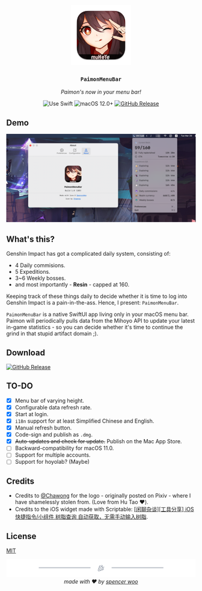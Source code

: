 <div align="center">
  <img src="Assets/logo.png" alt="logo" width="160" height="160" />
  <h3><code>PaimonMenuBar</code></h3>
  <p><em>Paimon's now in your menu bar!</em></p>

  <img src="https://img.shields.io/badge/uses-SwiftUI-f05138?labelColor=282c34&logo=swift" alt="Use Swift" />
  <img src="https://img.shields.io/badge/macOS-12.0+-f05138?labelColor=282c34&logo=apple" alt="macOS 12.0+" />
  <a href="https://github.com/spencerwooo/PaimonMenuBar/releases/latest"><img src="https://img.shields.io/github/v/release/spencerwooo/PaimonMenuBar?labelColor=282c34&logo=GitHub" alt="GitHub Release" /></a>
</div>

## Demo

![Screenshot](Assets/screenshot.png)

## What's this?

Genshin Impact has got a complicated daily system, consisting of:

* 4 Daily commisions.
* 5 Expeditions.
* 3~6 Weekly bosses.
* and most importantly - **Resin** - capped at 160.

Keeping track of these things daily to decide whether it is time to log into Genshin Impact is a pain-in-the-ass. Hence, I present: `PaimonMenuBar`.

`PaimonMenuBar` is a native SwiftUI app living only in your macOS menu bar. Paimon will periodically pulls data from the Mihoyo API to update your latest in-game statistics - so you can decide whether it's time to continue the grind in that stupid artifact domain ;).

## Download

[![GitHub Release](https://img.shields.io/github/v/release/spencerwooo/PaimonMenuBar?labelColor=282c34&logo=GitHub&style=for-the-badge)](https://github.com/spencerwooo/PaimonMenuBar/releases/latest)

## TO-DO

* [x] Menu bar of varying height.
* [x] Configurable data refresh rate.
* [x] Start at login.
* [x] `i18n` support for at least Simplified Chinese and English.
* [x] Manual refresh button.
* [x] Code-sign and publish as `.dmg`.
* [x] ~~Auto-updates and check for update.~~ Publish on the Mac App Store.
* [ ] Backward-compatibility for macOS 11.0.
* [ ] Support for multiple accounts.
* [ ] Support for hoyolab? (Maybe)

## Credits

* Credits to [@Chawong](https://www.pixiv.net/en/artworks/92415888) for the logo - originally posted on Pixiv - where I have shamelessly stolen from. (Love from Hu Tao :heart:).
* Credits to the iOS widget made with Scriptable: [[闲聊杂谈][工具分享] iOS 快捷指令/小组件 树脂查询 自动获取，无需手动输入树脂](https://bbs.nga.cn/read.php?tid=29801567).

## License

[MIT](LICENSE)

<div align="center">
  <img src="Assets/footer.png" />
  <em>made with ❤️ by <a href="https://spencerwoo.com">spencer woo</a></em>
</div>
